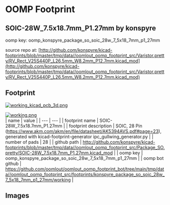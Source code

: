 # OOMP Footprint  
## SOIC-28W_7.5x18.7mm_P1.27mm  by konspyre  
  
oomp key: oomp_konspyre_package_so_soic_28w_7_5x18_7mm_p1_27mm  
  
source repo at: [http://github.com/konspyre/kicad-footprints/blob/master/tmp/data//oomlout_oomp_footprint_src/Varistor.pretty/RV_Rect_V25S440P_L26.5mm_W8.2mm_P12.7mm.kicad_mod](http://github.com/konspyre/kicad-footprints/blob/master/tmp/data//oomlout_oomp_footprint_src/Varistor.pretty/RV_Rect_V25S440P_L26.5mm_W8.2mm_P12.7mm.kicad_mod)  
## Footprint  
  
[![working_kicad_pcb_3d.png](working_kicad_pcb_3d_600.png)](working_kicad_pcb_3d.png)  
  
[![working.png](working_600.png)](working.png)  
| name | value | 
| --- | --- | 
| footprint name | SOIC-28W_7.5x18.7mm_P1.27mm | 
| footprint description | SOIC, 28 Pin (https://www.akm.com/akm/en/file/datasheet/AK5394AVS.pdf#page=23), generated with kicad-footprint-generator ipc_gullwing_generator.py | 
| number of pads | 28 | 
| github path | http://github.com/konspyre/kicad-footprints/blob/master/tmp/data//oomlout_oomp_footprint_src/Package_SO.pretty/SOIC-28W_7.5x18.7mm_P1.27mm.kicad_mod | 
| oomp key | oomp_konspyre_package_so_soic_28w_7_5x18_7mm_p1_27mm | 
| oomp bot github | https://github.com/oomlout/oomlout_oomp_footprint_bot/tree/main/tmp/data//oomlout_oomp_footprint_src/footprints/konspyre_package_so_soic_28w_7_5x18_7mm_p1_27mm/working | 
## Images  
